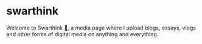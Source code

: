 # swarthink



Welcome to Swarthink 👋, a media page where I upload blogs, essays, vlogs and other forms of digital media on anything and everything. 

